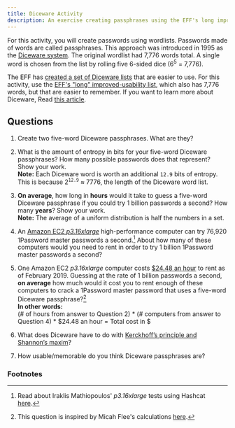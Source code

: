 ```yaml
---
title: Diceware Activity
description: An exercise creating passphrases using the EFF's long improved-usability list.
---
```


For this activity, you will create passwords using wordlists. Passwords made of words are called passphrases. This approach was introduced in 1995 as the [Diceware system](http://world.std.com/~reinhold/diceware.html). The original wordlist had 7,776 words total. A single word is chosen from the list by rolling five 6-sided dice (6<sup>5</sup> = 7,776).

The EFF has [created a set of Diceware lists](https://www.eff.org/deeplinks/2016/07/new-wordlists-random-passphrases) that are easier to use. For this activity, use the [EFF's "long" improved-usability list](https://www.eff.org/files/2016/07/18/eff_large_wordlist.txt), which also has 7,776 words, but that are easier to remember. If you want to learn more about Diceware, Read [this article](https://theintercept.com/2015/03/26/passphrases-can-memorize-attackers-cant-guess/).

## Questions

1. Create two five-word Diceware passphrases. What are they?

1. What is the amount of entropy in bits for your five-word Diceware passphrases? How many possible passwords does that represent? Show your work.  
**Note:** Each Diceware word is worth an additional `12.9` bits of entropy. This is because 2<sup>`12.9`</sup> ≈ 7776, the length of the Diceware word list.

1. **On average**, how long in **hours** would it take to guess a five-word Diceware passphrase if you could try 1 billion passwords a second? How many **years**? Show your work.  
**Note:** The average of a uniform distribution is half the numbers in a set.
  
1. An [Amazon EC2 *p3.16xlarge*](https://aws.amazon.com/ec2/instance-types/p3/) high-performance computer can try 76,920 1Password master passwords a second.[^1] About how many of these computers would you need to rent in order to try 1 billion 1Password master passwords a second?

1. One Amazon EC2 *p3.16xlarge* computer costs [$24.48 an hour](https://aws.amazon.com/ec2/instance-types/p3/) to rent as of February 2019. Guessing at the rate of 1 billion passwords a second, **on average** how much would it cost you to rent enough of these computers to crack a 1Password master password that uses a five-word Diceware passphrase?[^2]  
**In other words:**  
(# of hours from answer to Question 2) * (# computers from answer to Question 4) * $24.48 an hour = Total cost in $


1. What does Diceware have to do with [Kerckhoff’s principle and Shannon’s maxim](https://en.wikipedia.org/wiki/Kerckhoffs%27s_principle)?

1. How usable/memorable do you think Diceware passphrases are?

### Footnotes

[^1]: Read about Iraklis Mathiopoulos' *p3.16xlarge* tests using Hashcat [here](https://medium.com/@iraklis/running-hashcat-v4-0-0-in-amazons-aws-new-p3-16xlarge-instance-e8fab4541e9b). 
[^2]: This question is inspired by Micah Flee's calculations [here](https://github.com/micahflee/passphraseme/blob/master/README.md#strength-of-passphrases). 